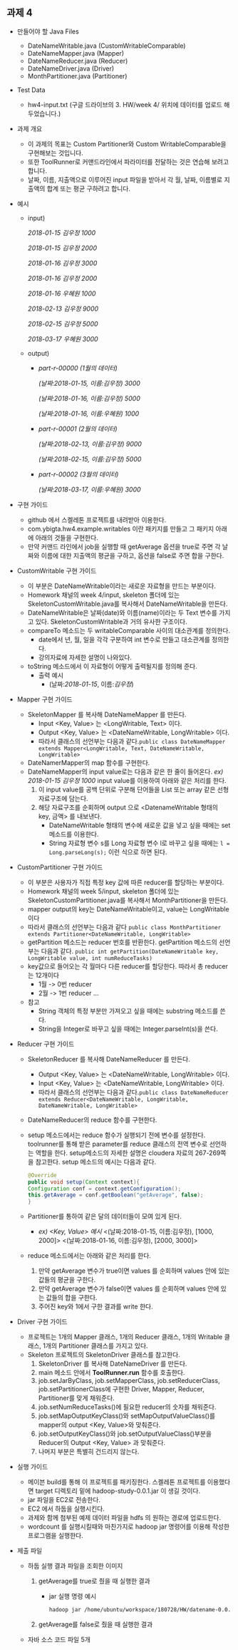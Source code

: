 ## 과제 4

- 만들어야 할 Java Files
  - DateNameWritable.java (CustomWritableComparable)
  - DateNameMapper.java (Mapper)
  - DateNameReducer.java (Reducer)
  - DateNameDriver.java (Driver)
  - MonthPartitioner.java (Partitioner)


- Test Data
  - hw4-input.txt (구글 드라이브의 3. HW/week 4/ 위치에 데이터를 업로드 해두었습니다.)


- 과제 개요
  - 이 과제의 목표는 Custom Partitioner와 Custom WritableComparable을 구현해보는 것입니다.
  - 또한 ToolRunner로 커맨드라인에서 파라미터를 전달하는 것은 연습해 보려고 합니다.
  - 날짜, 이름, 지출액으로 이루어진 input 파일을 받아서 각 월, 날짜, 이름별로 지출액의 합계 또는 평균 구하려고 합니다.


- 예시

  - input)

    *2018-01-15 김우정 1000*

    *2018-01-15 김우정 2000*

    *2018-01-16 김우정 3000*

    *2018-01-16 김우정 2000*

    *2018-01-16 우혜원 1000*

    *2018-02-13 김우정 9000*

    *2018-02-15 김우정 5000*

    *2018-03-17 우혜원 3000*

  - output)

    - *part-r-00000 (1월의 데이터)*

      *(날짜:2018-01-15, 이름:김우정) 3000*

      *(날짜:2018-01-16, 이름:김우정) 5000*

      *(날짜:2018-01-16, 이름:우혜원) 1000*

    - *part-r-00001 (2월의 데이터)*

      *(날짜:2018-02-13, 이름:김우정) 9000*

      *(날짜:2018-02-15, 이름:김우정) 5000*

    - *part-r-00002 (3월의 데이터)*

      *(날짜:2018-03-17, 이름:우혜원) 3000*


- 구현 가이드
  - github 에서 스켈레톤 프로젝트를 내려받아 이용한다.
  - com.ybigta.hw4.example.writables 이란 패키지를 만들고 그 패키지 아래에 아래의 것들을 구현한다.
  - 만약 커맨드 라인에서 job을 실행할 때 getAverage 옵션을 true로 주면 각 날짜와 이름에 대한 지출액의 평균을 구하고, 옵션을 false로 주면 합을 구한다.


- CustomWritable 구현 가이드

  - 이 부분은 DateNameWritable이라는 새로운 자료형을 만드는 부분이다.
  - Homework 채널의 week 4/input, skeleton 폴더에 있는 SkeletonCustomWritable.java를 복사해서 DateNameWritable을 만든다.
  - DateNameWritable은 날짜(date)와 이름(name)이라는 두 Text 변수를 가지고 있다. SkeletonCustomWritable과 거의 유사한 구조이다.
  - compareTo 메소드는 두 writableComparable 사이의 대소관계를 정의한다.
    - date에서 년, 월, 일을 각각 구분하여 int 변수로 만들고 대소관계를 정의한다.
    - 강의자료에 자세한 설명이 나와있다.
  - toString 메소드에서 이 자료형이 어떻게 출력될지를 정의해 준다.
    - 출력 예시
      - (날짜:*2018-01-15*, 이름:*김우정*)

- Mapper 구현 가이드

  - SkeletonMapper 를 복사해 DateNameMapper 를 만든다. 
    - Input <Key, Value> 는 <LongWritable, Text> 이다.
    - Output <Key, Value> 는 <DateNameWritable, LongWritable> 이다.
    - 따라서 클래스의 선언부는 다음과 같다.`public class DateNameMapper extends Mapper<LongWritable, Text, DateNameWritable, LongWritable>`
  - DateNamerMapper의 map 함수를 구현한다.
  - DateNameMapper의 input value로는 다음과 같은 한 줄이 들어온다.
    *ex) 2018-01-15 김우정 1000*
    input value를 이용하여 아래와 같은 처리를 한다.
    1. 이 input value를 공백 단위로 구분해 단어들을 List 또는 array 같은 선형 자료구조에 담는다.
    2. 해당 자료구조를 순회하며 output 으로 <DatenameWritable 형태의 key, 금액> 를 내보낸다.
       - DateNameWritable 형태의 변수에 새로운 값을 넣고 싶을 때에는 set 메소드를 이용한다.
       - String 자료형 변수 s를 Long 자료형 변수 l로 바꾸고 싶을 때에는 `l = Long.parseLong(s);` 이런 식으로 하면 된다.

- CustomPartitioner 구현 가이드

  - 이 부분은 사용자가 직접 특정 key 값에 따른 reducer를 할당하는 부분이다.
  - Homework 채널의 week 5/input, skeleton 폴더에 있는 SkeletonCustomPartitioner.java를 복사해서 MonthPartitioner을 만든다.
  - mapper output의 key는 DateNameWritable이고, value는 LongWritable이다
  - 따라서 클래스의 선언부는 다음과 같다 `public class MonthPartitioner extends Partitioner<DateNameWritable, LongWritable>`
  - getPartition 메소드는 reducer 번호를 반환한다. getPartition 메소드의 선언부는 다음과 같다. `public int getPartition(DateNameWritable key, LongWritable value, int numReduceTasks)`
  - key값으로 들어오는 각 월마다 다른 reducer를 할당한다. 따라서 총 reducer는 12개이다
    - 1월 -> 0번 reducer
    - 2월 -> 1번 reducer ...
  - 참고
    - String 객체의 특정 부분만 가져오고 싶을 때에는 substring 메소드를 쓴다.
    - String을 Integer로 바꾸고 싶을 때에는 Integer.parseInt(s)을 쓴다.

- Reducer 구현 가이드

  - SkeletonReducer 를 복사해 DateNameReducer 를 만든다.

    - Output <Key, Value> 는 <DateNameWritable, LongWritable> 이다.
    - Input <Key, Value> 는 <DateNameWritable, LongWritable> 이다.
    - 따라서 클래스의 선언부는 다음과 같다.`public class DateNameReducer extends Reducer<DateNameWritable, LongWritable, DateNameWritable, LongWritable>`

  - DateNameReducer의 reduce 함수를 구현한다.

  - setup 메소드에서는 reduce 함수가 실행되기 전에 변수를 설정한다. toolrunner를 통해 받은 parameter를 reduce 클래스의 전역 변수로 선언하는 역할을 한다. setup메소드의 자세한 설명은 cloudera 자료의 267-269쪽을 참고한다. setup 메소드의 예시는 다음과 같다.

    ```java
    @Override
    public void setup(Context context){
    Configuration conf = context.getConfiguration();
    this.getAverage = conf.getBoolean("getAverage", false);
    }
    ```

  - Partitioner를 통하여 같은 달의 데이터들이 모여 있게 된다.

    - *ex) <Key, Value> 예시*
      <(날짜:2018-01-15, 이름:김우정),  [1000, 2000]>
      <(날짜:2018-01-16, 이름:김우정),  [2000, 3000]>

  - reduce 메소드에서는 아래와 같은 처리를 한다.

    1. 만약 getAverage 변수가 true이면 values 를 순회하며 values 안에 있는 값들의 평균을 구한다.
    2. 만약 getAverage 변수가 false이면 values 를 순회하며 values 안에 있는 값들의 합을 구한다.
    3. 주어진 key와 1에서 구한 결과를 write 한다.


- Driver 구현 가이드
  - 프로젝트는 1개의 Mapper 클래스, 1개의 Reducer 클래스, 1개의 Writable 클래스, 1개의 Partitioner 클래스를 가지고 있다.
  - Skeleton 프로젝트의 SkeletonDriver 클래스를 참고한다.
    1. SkeletonDriver 를 복사해 DateNameDriver 를 만든다.
    2. main 메소드 안에서 **ToolRunner.run** 함수를 호출한다.
    3. job.setJarByClass, job.setMapperClass, job.setReducerClass, job.setPartitionerClass에 구현한 Driver, Mapper, Reducer, Partitioner를 맞게 채워준다.
    4. job.setNumReduceTasks()에 필요한 reducer의 숫자를 채워준다.
    5. job.setMapOutputKeyClass()와 setMapOutputValueClass()를 mapper의 output <Key, Value>와 맞춰준다.
    6. job.setOutputKeyClass()와 job.setOutputValueClass()부분을 Reducer의 Output <Key, Value> 과 맞춰준다.
    7. 나머지 부분은 특별히 건드리지 않는다.


- 실행 가이드

  - 메이븐 build를 통해 이 프로젝트를 패키징한다. 스켈레톤 프로젝트를 이용했다면 target 디렉토리 밑에 hadoop-study-0.0.1.jar 이 생길 것이다.
  - jar 파일을 EC2로 전송한다.
  - EC2 에서 하둡을 실행시킨다.
  - 과제와 함께 첨부된 예제 데이터 파일을 hdfs 의 원하는 경로에 업로드한다.
  - wordcount 를 실행시킬때와 마찬가지로 hadoop jar 명령어를 이용해 작성한 프로그램을 실행한다.

- 제출 파일

  - 하둡 실행 결과 파일을 조회한 이미지

    1. getAverage를 true로 줬을 때 실행한 결과

       - jar 실행 명령 예시

         ```bash
         hadoop jar /home/ubuntu/workspace/180728/HW/datename-0.0.1.jar com.ybigta.example.hw4.writables.DateNameDriver -DgetAverage=true /ybigta/hadoop/HW/180728-input.txt /ybigta/hadoop/HW/outpu
         ```

    2. getAverage를 false로 줬을 때 실행한 결과

  - 자바 소스 코드 파일 5개
